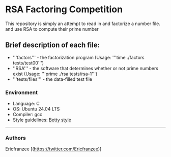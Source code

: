 # RSA Factoring Competition
This repository is simply an attempt to read in and factorize a number file.
and use RSA to compute their prime number

## Brief description of each file:
* '''factors''' - the factorization program (Usage: '''time ./factors tests/test00''')
* ''RSA''' - the software that determines whether or not prime numbers exist (Usage: '''prime ./rsa tests/rsa-1''')
* '''tests/files''' - the data-filled test file

### Environment
* Language: C 
* OS: Ubuntu 24.04 LTS
* Compiler: gcc
* Style guidelines: [Betty style](https://github.com/holbertonschool/Betty/wiki)
---
### Authors
Ericfranzee [(https://twitter.com/Ericfranzee)]

